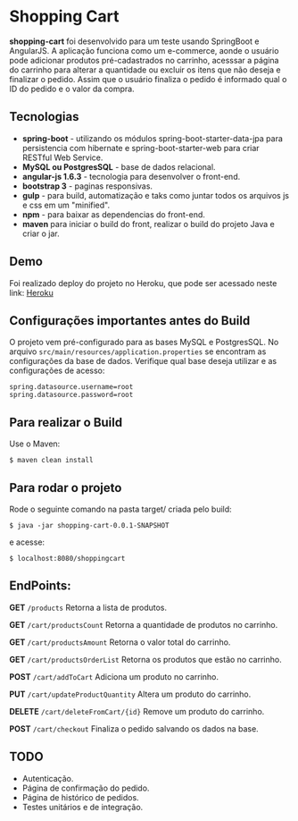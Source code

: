 # Shopping Cart

**shopping-cart** foi desenvolvido para um teste usando SpringBoot e AngularJS. A aplicação funciona como um e-commerce, aonde o usuário pode adicionar produtos pré-cadastrados no carrinho, acesssar a página do carrinho para alterar a quantidade ou excluir os itens que não deseja e finalizar o pedido. Assim que o usuário finaliza o pedido é informado qual o ID do pedido e o valor da compra.

## Tecnologias
* **spring-boot** - utilizando os módulos spring-boot-starter-data-jpa para persistencia com hibernate e spring-boot-starter-web para criar RESTful Web Service.
* **MySQL ou PostgresSQL** - base de dados relacional.
* **angular-js 1.6.3** - tecnologia para desenvolver o front-end.
* **bootstrap 3** - paginas responsivas.
* **gulp** - para build, automatização e taks como juntar todos os arquivos js e css em um "minified".
* **npm** - para baixar as dependencias do front-end.
* **maven** para iniciar o build do front, realizar o build do projeto Java e criar o jar. 

## Demo
Foi realizado deploy do projeto no Heroku, que pode ser acessado neste link: [Heroku](https://shopping-cart-dc.herokuapp.com/shoppingcart)


## Configurações importantes antes do Build

O projeto vem pré-configurado para as bases MySQL e PostgresSQL.
No arquivo ```src/main/resources/application.properties``` se encontram as configurações da base de dados. Verifique qual base deseja utilizar e as configurações de acesso: 
```
spring.datasource.username=root
spring.datasource.password=root
```

## Para realizar o Build
Use o Maven:
```
$ maven clean install
```

## Para rodar o projeto
Rode o seguinte comando na pasta target/ criada pelo build:
```
$ java -jar shopping-cart-0.0.1-SNAPSHOT
```
e acesse:
```
$ localhost:8080/shoppingcart
```

## EndPoints:

**GET** ```/products``` Retorna a lista de produtos.

**GET** ```/cart/productsCount``` Retorna a quantidade de produtos no carrinho.

**GET** ```/cart/productsAmount``` Retorna o valor total do carrinho.

**GET** ```/cart/productsOrderList``` Retorna os produtos que estão no carrinho. 

**POST** ```/cart/addToCart``` Adiciona um produto no carrinho. 

**PUT** ```/cart/updateProductQuantity``` Altera um produto do carrinho. 

**DELETE** ```/cart/deleteFromCart/{id}``` Remove um produto do carrinho. 

**POST** ```/cart/checkout``` Finaliza o pedido salvando os dados na base. 


## TODO
* Autenticação.
* Página de confirmação do pedido.
* Página de histórico de pedidos.
* Testes unitários e de integração.


